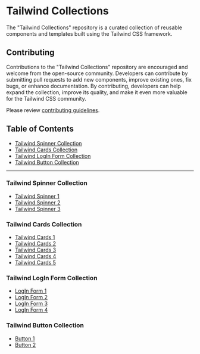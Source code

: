# Tailwind Collections

The "Tailwind Collections" repository is a curated collection of reusable components and templates built using the Tailwind CSS framework.

## Contributing

Contributions to the "Tailwind Collections" repository are encouraged and welcome from the open-source community. Developers can contribute by submitting pull requests to add new components, improve existing ones, fix bugs, or enhance documentation. By contributing, developers can help expand the collection, improve its quality, and make it even more valuable for the Tailwind CSS community.

Please review [contributing guidelines](https://github.com/shamimsikder/tailwind-collections/blob/main/CONTRIBUTING.md).

## Table of Contents

- [Tailwind Spinner Collection ](#tailwind-spinner-collection)
- [Tailwind Cards Collection](#tailwind-cards-collection)
- [Tailwind LogIn Form Collection](#tailwind-login-form-collection)
- [Tailwind Button Collection](#tailwind-button-collection)

<hr>

### Tailwind Spinner Collection 
- [Tailwind Spinner 1](https://codepen.io/egoistdeveloper/pen/KKyxZZN)
- [Tailwind Spinner 2](https://codepen.io/shamimsikder/pen/rNQMrXM)
- [Tailwind Spinner 3](https://codepen.io/shamimsikder/pen/NWERgBm)

### Tailwind Cards Collection

 - [Tailwind Cards 1](https://codepen.io/shamimsikder/pen/abQmaZL)
 - [Tailwind Cards 2](https://codepen.io/shamimsikder/pen/ExONQgp)
 - [Tailwind Cards 3](https://codepen.io/shamimsikder/pen/ExONQLG)
 - [Tailwind Cards 4](https://codepen.io/shamimsikder/pen/YzRpLJR)
 - [Tailwind Cards 5](https://codepen.io/shamimsikder/pen/PoxbLpJ)

### Tailwind LogIn Form Collection

- [LogIn Form 1](https://codepen.io/shamimsikder/pen/YzRNKjz)
- [LogIn Form 2](https://codepen.io/shamimsikder/pen/rNQjeVG)
- [LogIn Form 3](https://codepen.io/shamimsikder/pen/YzRNqNM)
- [LogIn Form 4](https://codepen.io/shamimsikder/pen/xxQgMbp)

### Tailwind Button Collection 

- [Button 1](https://codepen.io/shamimsikder/pen/XWyRMYb)
- [Button 2](https://codepen.io/shamimsikder/pen/NWEjMmo)

